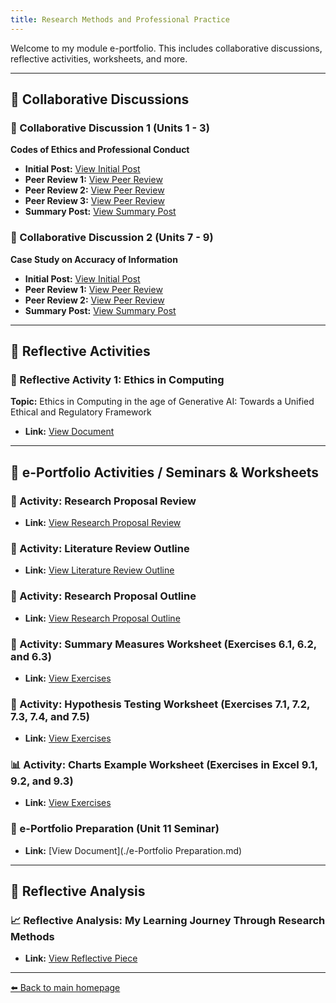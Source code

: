```yaml
---
title: Research Methods and Professional Practice
---
```


Welcome to my module e-portfolio. This includes collaborative discussions, reflective activities, worksheets, and more.

---

## 🔹 Collaborative Discussions

### 📘 Collaborative Discussion 1 (Units 1 - 3)  
**Codes of Ethics and Professional Conduct**  
- **Initial Post:** [View Initial Post](./DiscussionPosts/InitialPost.md)  
- **Peer Review 1:** [View Peer Review](./DiscussionPosts/peerreview1.md)  
- **Peer Review 2:** [View Peer Review](./DiscussionPosts/peerreview2.md)  
- **Peer Review 3:** [View Peer Review](./DiscussionPosts/peerreview3.md)  
- **Summary Post:** [View Summary Post](./DiscussionPosts/Summarypost.md)  

### 📘 Collaborative Discussion 2 (Units 7 - 9)  
**Case Study on Accuracy of Information**  
- **Initial Post:** [View Initial Post](./DiscussionPosts/InitialPost2.md)  
- **Peer Review 1:** [View Peer Review](./DiscussionPosts/peerreview11.md)  
- **Peer Review 2:** [View Peer Review](./DiscussionPosts/peerreview22.md)  
- **Summary Post:** [View Summary Post](./DiscussionPosts/Summarypost2.md)  

---

## 🔹 Reflective Activities

### 🧠 Reflective Activity 1: Ethics in Computing  
**Topic:** Ethics in Computing in the age of Generative AI: Towards a Unified Ethical and Regulatory Framework  
- **Link:** [View Document](./Activity%201%20%E2%80%93%20Ethics%20in%20Computing%20in%20the%20age%20of%20Generative%20AI.docx.pdf)  

---

## 🔹 e-Portfolio Activities / Seminars & Worksheets

### 📄 Activity: Research Proposal Review  
- **Link:** [View Research Proposal Review](./e-Portfolio%20Activity_Research%20Proposal%20Review%20unit3.docx.pdf)  

### 📄 Activity: Literature Review Outline  
- **Link:** [View Literature Review Outline](./Unit4_Literature%20Review%20Outline.docx.pdf)  

### 📄 Activity: Research Proposal Outline  
- **Link:** [View Research Proposal Outline](./Unit8_Research%20Proposal%20Outline.docx.pdf)  

### 📄 Activity: Summary Measures Worksheet (Exercises 6.1, 6.2, and 6.3)  
- **Link:** [View Exercises](./Exercises%206.1%2C%206.2%2C%20and%206.3.pdf)  

### 📄 Activity: Hypothesis Testing Worksheet (Exercises 7.1, 7.2, 7.3, 7.4, and 7.5)  
- **Link:** [View Exercises](./Exercises_7.1,_7.2,_7.3,_7.4_%26_7.5.pdf)  

### 📊 Activity: Charts Example Worksheet (Exercises in Excel 9.1, 9.2, and 9.3)  
- **Link:** [View Exercises](./Exercises%209.1,%209.2,%20%26%209.3.pdf)  

### 🧾 e-Portfolio Preparation (Unit 11 Seminar)  
- **Link:** [View Document](./e-Portfolio Preparation.md)  

---

## 🔹 Reflective Analysis

### 📈 Reflective Analysis: My Learning Journey Through Research Methods  
- **Link:** [View Reflective Piece](./reflective%20piece.docx.pdf)  

---

[⬅️ Back to main homepage](../index.md)
